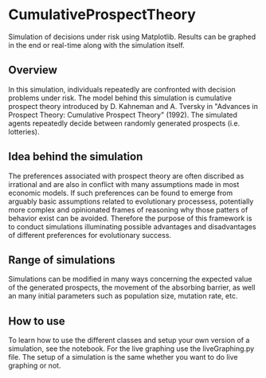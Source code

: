 # CumulativeProspectTheory
Simulation of decisions under risk using Matplotlib.
Results can be graphed in the end or real-time along with the simulation itself.


## Overview
In this simulation, individuals repeatedly are confronted with decision problems under risk. The model behind this simulation is cumulative prospect theory introduced by D. Kahneman and A. Tversky in "Advances in Prospect Theory: Cumulative Prospect Theory" (1992). The simulated agents repeatedly decide between randomly generated prospects (i.e. lotteries).

## Idea behind the simulation
The preferences associated with prospect theory are often discribed as irrational and are also in conflict with many assumptions made in most economic models.
If such preferences can be found to emerge from arguably basic assumptions related to evolutionary processess, potentially more complex and opinionated frames of reasoning why those patters of behavior exist can be avoided. Therefore the purpose of this framework is to conduct simulations illuminating possible advantages and disadvantages of different preferences for evolutionary success.

## Range of simulations
Simulations can be modified in many ways concerning the expected value of the generated prospects, the movement of the absorbing barrier, as well an many initial parameters such as population size, mutation rate, etc.

## How to use
To learn how to use the different classes and setup your own version of a simulation, see the notebook.
For the live graphing use the liveGraphing.py file.
The setup of a simulation is the same whether you want to do live graphing or not.
